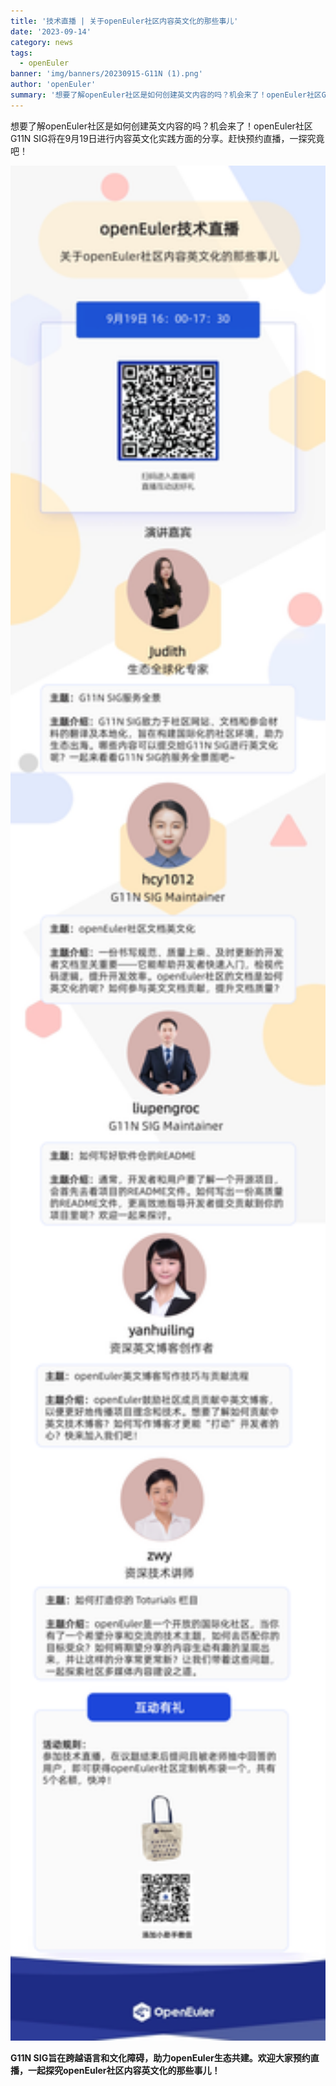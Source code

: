 ```yaml
---
title: '技术直播 | 关于openEuler社区内容英文化的那些事儿'
date: '2023-09-14'
category: news
tags:
  - openEuler
banner: 'img/banners/20230915-G11N (1).png'
author: 'openEuler'
summary: '想要了解openEuler社区是如何创建英文内容的吗？机会来了！openEuler社区G11N SIG将在9月19日进行内容英文化实践方面的分享。'
---
```



想要了解openEuler社区是如何创建英文内容的吗？机会来了！openEuler社区G11N
SIG将在9月19日进行内容英文化实践方面的分享。赶快预约直播，一探究竟吧！


<img src="./media/20230915-G11N.jpg" width="1000" >

**G11N
SIG旨在跨越语言和文化障碍，助力openEuler生态共建。欢迎大家预约直播，一起探究openEuler社区内容英文化的那些事儿！**
